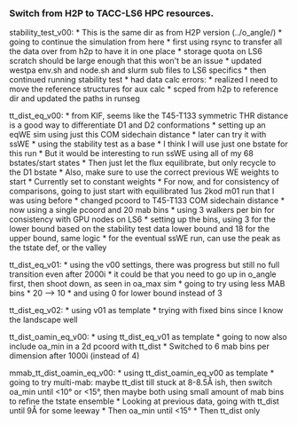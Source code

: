 ### Switch from H2P to TACC-LS6 HPC resources.

stability_test_v00:
    * This is the same dir as from H2P version (../o_angle/)
    * going to continue the simulation from here
    * first using rsync to transfer all the data over from h2p to have it in one place
    * storage quota on LS6 scratch should be large enough that this won't be an issue
    * updated westpa env.sh and node.sh and slurm sub files to LS6 specifics
    * then continued running stability test
    * had data calc errors:
        * realized I need to move the reference structures for aux calc
        * scped from h2p to reference dir and updated the paths in runseg

tt_dist_eq_v00:
    * from KIF, seems like the T45-T133 symmetric THR distance is a good way to differentiate D1 and D2 conformations
    * setting up an eqWE sim using just this COM sidechain distance
        * later can try it with ssWE
    * using the stability test as a base
    * I think I will use just one bstate for this run 
        * But it would be interesting to run ssWE using all of my 68 bstates/start states
            * Then just let the flux equilibrate, but only recycle to the D1 bstate
            * Also, make sure to use the correct previous WE weights to start
                * Currently set to constant weights
            * For now, and for consistency of comparisons, going to just start with equilibrated 1us 2kod m01 run that I was using before
    * changed pcoord to T45-T133 COM sidechain distance
    * now using a single pcoord and 20 mab bins
    * using 3 walkers per bin for consistency with GPU nodes on LS6
    * setting up the bins, using 3 for the lower bound based on the stability test data lower bound and 18 for the upper bound, same logic
        * for the eventual ssWE run, can use the peak as the tstate def, or the valley

tt_dist_eq_v01:
    * using the v00 settings, there was progress but still no full transition even after 2000i
    * it could be that you need to go up in o_angle first, then shoot down, as seen in oa_max sim
    * going to try using less MAB bins
        * 20 --> 10
    * and using 0 for lower bound instead of 3

tt_dist_eq_v02:
    * using v01 as template
    * trying with fixed bins since I know the landscape well

tt_dist_oamin_eq_v00:
    * using tt_dist_eq_v01 as template
    * going to now also include oa_min in a 2d pcoord with tt_dist
    * Switched to 6 mab bins per dimension after 1000i (instead of 4)

mmab_tt_dist_oamin_eq_v00:
    * using tt_dist_oamin_eq_v00 as template
    * going to try multi-mab: maybe tt_dist till stuck at 8-8.5Å ish, then switch oa_min until <10° or <15°, then maybe both using small amount of mab bins to refine the tstate ensemble
    * Looking at previous data, going with tt_dist until 9Å for some leeway
	    * Then oa_min until <15°
        * Then tt_dist only 
